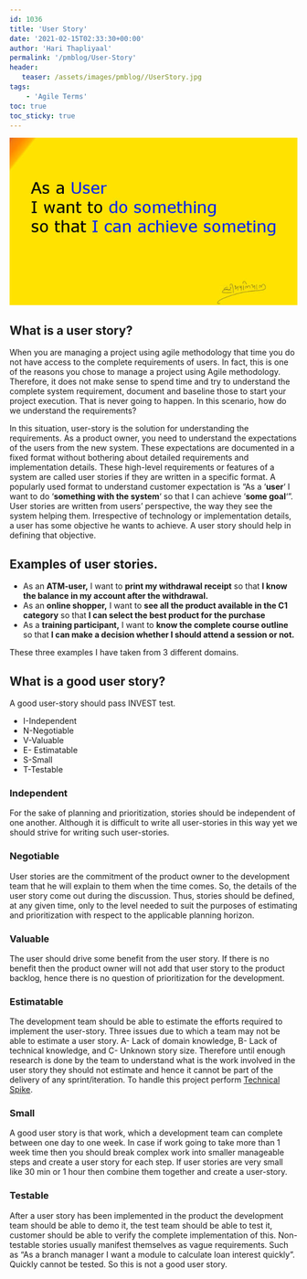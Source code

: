 ```yaml
---
id: 1036   
title: 'User Story'
date: '2021-02-15T02:33:30+00:00'
author: 'Hari Thapliyaal'
permalink: '/pmblog/User-Story'
header:
   teaser: /assets/images/pmblog//UserStory.jpg
tags:
    - 'Agile Terms'
toc: true   
toc_sticky: true	
---
```


![](/assets/images/pmblog/UserStory.jpg)   

## What is a user story?

When you are managing a project using agile methodology that time you do not have access to the complete requirements of users. In fact, this is one of the reasons you chose to manage a project using Agile methodology. Therefore, it does not make sense to spend time and try to understand the complete system requirement, document and baseline those to start your project execution. That is never going to happen. In this scenario, how do we understand the requirements?

In this situation, user-story is the solution for understanding the requirements. As a product owner, you need to understand the expectations of the users from the new system. These expectations are documented in a fixed format without bothering about detailed requirements and implementation details. These high-level requirements or features of a system are called user stories if they are written in a specific format. A popularly used format to understand customer expectation is “As a ‘**user**‘ I want to do ‘**something with the system**‘ so that I can achieve ‘**some goal**‘”. User stories are written from users’ perspective, the way they see the system helping them. Irrespective of technology or implementation details, a user has some objective he wants to achieve. A user story should help in defining that objective.

## Examples of user stories.

- As an **ATM-user,** I want to **print my withdrawal receipt** so that **I know the balance in my account after the withdrawal.**
- As an **online shopper,** I want to **see all the product available in the C1 category** so that **I can select the best product for the purchase**
- As a **training participant,** I want to **know the complete course outline** so that **I can make a decision whether I should attend a session or not.**

These three examples I have taken from 3 different domains.

## What is a good user story?

A good user-story should pass INVEST test.

- I-Independent
- N-Negotiable
- V-Valuable
- E- Estimatable
- S-Small
- T-Testable

### **Independent**

For the sake of planning and prioritization, stories should be independent of one another. Although it is difficult to write all user-stories in this way yet we should strive for writing such user-stories.

### **Negotiable**

User stories are the commitment of the product owner to the development team that he will explain to them when the time comes. So, the details of the user story come out during the discussion. Thus, stories should be defined, at any given time, only to the level needed to suit the purposes of estimating and prioritization with respect to the applicable planning horizon.

### **Valuable**

The user should drive some benefit from the user story. If there is no benefit then the product owner will not add that user story to the product backlog, hence there is no question of prioritization for the development.

### **Estimatable**

The development team should be able to estimate the efforts required to implement the user-story. Three issues due to which a team may not be able to estimate a user story. A- Lack of domain knowledge, B- Lack of technical knowledge, and C- Unknown story size. Therefore until enough research is done by the team to understand what is the work involved in the user story they should not estimate and hence it cannot be part of the delivery of any sprint/iteration. To handle this project perform [Technical Spike](/pmbok6/Technical-Spike).

### **Small**

A good user story is that work, which a development team can complete between one day to one week. In case if work going to take more than 1 week time then you should break complex work into smaller manageable steps and create a user story for each step. If user stories are very small like 30 min or 1 hour then combine them together and create a user-story.

### **Testable**

After a user story has been implemented in the product the development team should be able to demo it, the test team should be able to test it, customer should be able to verify the complete implementation of this. Non-testable stories usually manifest themselves as vague requirements. Such as “As a branch manager I want a module to calculate loan interest quickly”. Quickly cannot be tested. So this is not a good user story.